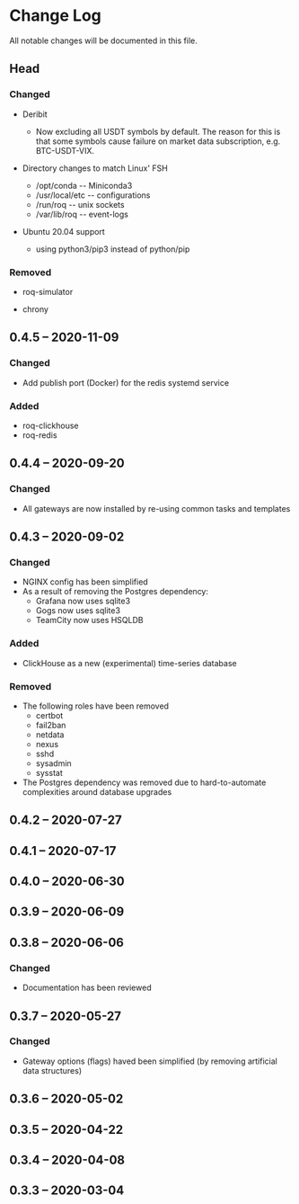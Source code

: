 # Change Log

All notable changes will be documented in this file.

## Head

### Changed

* Deribit

  * Now excluding all USDT symbols by default.
    The reason for this is that some symbols cause failure on
    market data subscription, e.g. BTC-USDT-VIX.

* Directory changes to match Linux' FSH

  * /opt/conda -- Miniconda3
  * /usr/local/etc -- configurations
  * /run/roq -- unix sockets
  * /var/lib/roq -- event-logs

* Ubuntu 20.04 support

  * using python3/pip3 instead of python/pip

### Removed

* roq-simulator

* chrony

## 0.4.5 &ndash; 2020-11-09

### Changed

* Add publish port (Docker) for the redis systemd service

### Added

* roq-clickhouse
* roq-redis

## 0.4.4 &ndash; 2020-09-20

### Changed

* All gateways are now installed by re-using common tasks and templates

## 0.4.3 &ndash; 2020-09-02

### Changed

* NGINX config has been simplified
* As a result of removing the Postgres dependency:
  * Grafana now uses sqlite3
  * Gogs now uses sqlite3
  * TeamCity now uses HSQLDB

### Added

* ClickHouse as a new (experimental) time-series database

### Removed

* The following roles have been removed
  * certbot
  * fail2ban
  * netdata
  * nexus
  * sshd
  * sysadmin
  * sysstat
* The Postgres dependency was removed due to hard-to-automate complexities
  around database upgrades

## 0.4.2 &ndash; 2020-07-27

## 0.4.1 &ndash; 2020-07-17

## 0.4.0 &ndash; 2020-06-30

## 0.3.9 &ndash; 2020-06-09

## 0.3.8 &ndash; 2020-06-06

### Changed

* Documentation has been reviewed

## 0.3.7 &ndash; 2020-05-27

### Changed

* Gateway options (flags) haved been simplified (by removing artificial data structures)

## 0.3.6 &ndash; 2020-05-02

## 0.3.5 &ndash; 2020-04-22

## 0.3.4 &ndash; 2020-04-08

## 0.3.3 &ndash; 2020-03-04
